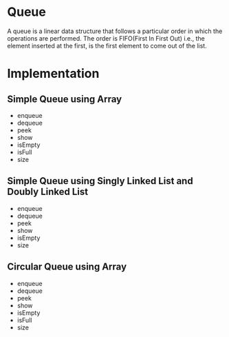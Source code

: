 # Queue

A queue is a linear data structure that follows a particular order in which the operations are performed.
The order is FIFO(First In First Out) i.e., the element inserted at the first, is the first element to come out of the list.

# Implementation

## Simple Queue using Array
* enqueue
* dequeue
* peek
* show
* isEmpty
* isFull
* size

## Simple Queue using Singly Linked List and Doubly Linked List
* enqueue
* dequeue
* peek
* show
* isEmpty
* size

## Circular Queue using Array
* enqueue
* dequeue
* peek
* show
* isEmpty
* isFull
* size
